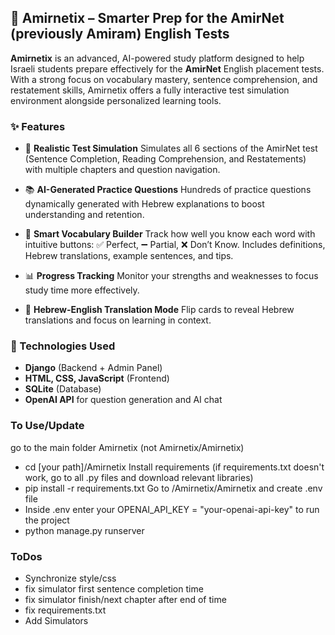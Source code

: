 ## 📘 Amirnetix – Smarter Prep for the AmirNet (previously Amiram) English Tests

**Amirnetix** is an advanced, AI-powered study platform designed to help Israeli students prepare effectively for the **AmirNet** English placement tests. With a strong focus on vocabulary mastery, sentence comprehension, and restatement skills, Amirnetix offers a fully interactive test simulation environment alongside personalized learning tools.

### ✨ Features

* 🎯 **Realistic Test Simulation**
  Simulates all 6 sections of the AmirNet test (Sentence Completion, Reading Comprehension, and Restatements) with multiple chapters and question navigation.

* 📚 **AI-Generated Practice Questions**
  Hundreds of practice questions dynamically generated with Hebrew explanations to boost understanding and retention.

* 🧠 **Smart Vocabulary Builder**
  Track how well you know each word with intuitive buttons: ✅ Perfect, ➖ Partial, ❌ Don’t Know. Includes definitions, Hebrew translations, example sentences, and tips.

* 📊 **Progress Tracking**
  Monitor your strengths and weaknesses to focus study time more effectively.

* 📝 **Hebrew-English Translation Mode**
  Flip cards to reveal Hebrew translations and focus on learning in context.

### 🚀 Technologies Used

* **Django** (Backend + Admin Panel)
* **HTML, CSS, JavaScript** (Frontend)
* **SQLite** (Database)
* **OpenAI API** for question generation and AI chat

### To Use/Update
go to the main folder Amirnetix (not Amirnetix/Amirnetix)
* cd [your path]/Amirnetix
Install requirements (if requirements.txt doesn't work, go to all .py files and download relevant libraries)
* pip install -r requirements.txt
Go to /Amirnetix/Amirnetix and create .env file
* Inside .env enter your OPENAI_API_KEY = "your-openai-api-key"
to run the project
* python manage.py runserver


### ToDos

* Synchronize style/css
* fix simulator first sentence completion time
* fix simulator finish/next chapter after end of time
* fix requirements.txt
* Add Simulators